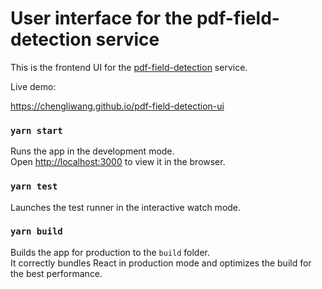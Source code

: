 # User interface for the pdf-field-detection service

This is the frontend UI for the [pdf-field-detection](https://github.com/chengliwang/pdf-field-detection) service.   

Live demo:   

https://chengliwang.github.io/pdf-field-detection-ui

### `yarn start`

Runs the app in the development mode.\
Open [http://localhost:3000](http://localhost:3000) to view it in the browser.

### `yarn test`

Launches the test runner in the interactive watch mode.

### `yarn build`

Builds the app for production to the `build` folder.\
It correctly bundles React in production mode and optimizes the build for the best performance.
